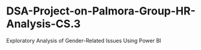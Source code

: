 # DSA-Project-on-Palmora-Group-HR-Analysis-CS.3
Exploratory Analysis of Gender-Related Issues Using Power BI

